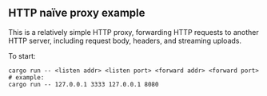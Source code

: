 ## HTTP naïve proxy example

This is a relatively simple HTTP proxy, forwarding HTTP requests to another HTTP server, including
request body, headers, and streaming uploads.

To start:

``` shell
cargo run -- <listen addr> <listen port> <forward addr> <forward port>
# example:
cargo run -- 127.0.0.1 3333 127.0.0.1 8080
```
